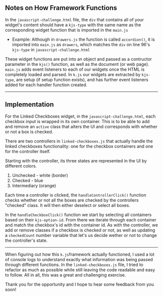 ## Notes on How Framework Functions

In the `javascript-challenge.html` file, the `div` that contains all of your widget's content should have a `kjs-type` with the same name as the corresponding widget function that is imported in the `main.js`

- Example: Although in `drawers.js` the function is called `accordion()`, it is imported into `main.js` as `drawers`, which matches the `div` on line 96's `kjs-type` in `javascript-challenge.html`

These widget functions are put into an object and passed as a contructor parameter in the `kjs()` function, as well as the document (or web page). `main.js` adds event listeners to each of our widgets once the HTML is completely loaded and parsed. In `k.js` our widgets are extracted by `kjs-type`, are setup (if setup function exists), and has further event listeners added for each handler function created.

---

## Implementation

For the Linked Checkboxes widget, in the `javascript-challenge.html`, each checkbox input is wrapped in its own container. This is to be able to add and remove an `active` class that alters the UI and corresponds with whether or not a box is checked.

There are two controllers in `linked-checkboxes.js` that actually handle the linked checkboxes functionality: one for the checkbox containers and one for the controller itself.

Starting with the controller, its three states are represented in the UI by different colors.

1. Unchecked - white (border)
2. Checked - blue
3. Intermediary (orange)

Each time a controller is clicked, the `handleControllerClick()` function checks whether or not all the boxes are checked by the controllers "checked" class. It will then either deselect or select all boxes.

In the `handleCheckboxClick()` function we start by selecting all containers based on their `kjs-option-id`. From there we iterate through each container and match the checkbox's id with the container id. As with the controller, we add or remove classes if a checkbox is checked or not, as well as updating a `checkedCount` number variable that let's us decide wether or not to change the controller's state.

---

When figuring out how this `k.js`framework actually functioned, I used a lot of console logs to understand exactly what information was being passed through different functions. In the `linked-checkboxes.js` file, I tried to refactor as much as possible while still leaving the code readable and easy to follow. All in all, this was a great and challenging exercise.

Thank you for the opportunity and I hope to hear some feedback from you soon!
